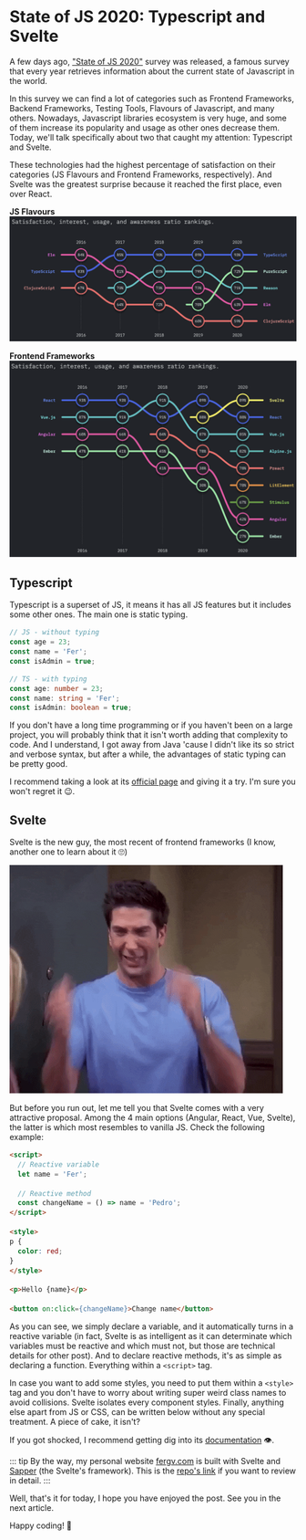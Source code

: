 # State of JS 2020: Typescript and Svelte

A few days ago, ["State of JS 2020"](https://2020.stateofjs.com/es-ES/) survey was released, a famous survey that every year retrieves information about the current state of Javascript in the world.

In this survey we can find a lot of categories such as Frontend Frameworks, Backend Frameworks, Testing Tools, Flavours of Javascript, and many others. Nowadays, Javascript libraries ecosystem is very huge, and some of them increase its popularity and usage as other ones decrease them. Today, we'll talk specifically about two that caught my attention: Typescript and Svelte.

These technologies had the highest percentage of satisfaction on their categories (JS Flavours and Frontend Frameworks, respectively). And Svelte was the greatest surprise because it reached the first place, even over React.

**JS Flavours**
![JS Flavours](./flavours.png)

**Frontend Frameworks**
![Frontend Frameworks](./frontend.png)

## Typescript

Typescript is a superset of JS, it means it has all JS features but it includes some other ones. The main one is static typing.

```javascript
// JS - without typing
const age = 23;
const name = 'Fer';
const isAdmin = true;
```

```typescript
// TS - with typing
const age: number = 23;
const name: string = 'Fer';
const isAdmin: boolean = true;
```

If you don't have a long time programming or if you haven't been on a large project, you will probably think that it isn't worth adding that complexity to code. And I understand, I got away from Java 'cause I didn't like its so strict and verbose syntax, but after a while, the advantages of static typing can be pretty good.

I recommend taking a look at its [official page](https://www.typescriptlang.org/) and giving it a try. I'm sure you won't regret it 😉.

## Svelte

Svelte is the new guy, the most recent of frontend frameworks (I know, another one to learn about it 🙄)

![Furious](./furious.gif)

But before you run out, let me tell you that Svelte comes with a very attractive proposal. Among the 4 main options (Angular, React, Vue, Svelte), the latter is which most resembles to vanilla JS. Check the following example:

```html
<script>
  // Reactive variable
  let name = 'Fer';

  // Reactive method
  const changeName = () => name = 'Pedro';
</script>

<style>
p {
  color: red;
}
</style>

<p>Hello {name}</p>

<button on:click={changeName}>Change name</button>
```

As you can see, we simply declare a variable, and it automatically turns in a reactive variable (in fact, Svelte is as intelligent as it can determinate which variables must be reactive and which must not, but those are technical details for other post). And to declare reactive methods, it's as simple as declaring a function. Everything within a `<script>` tag.

In case you want to add some styles, you need to put them within a `<style>` tag and you don't have to worry about writing super weird class names to avoid collisions. Svelte isolates every component styles.
Finally, anything else apart from JS or CSS, can be written below without any special treatment. A piece of cake, it isn't?

If you got shocked, I recommend getting dig into its [documentation](https://svelte.dev/) 👁.

::: tip
By the way, my personal website [fergv.com](https://fergv.com) is built with Svelte and [Sapper](https://sapper.svelte.dev/) (the Svelte's framework). This is the [repo's link](https://github.com/FerGv/FerGv.github.io) if you want to review in detail.
:::

Well, that's it for today, I hope you have enjoyed the post. See you in the next article.

Happy coding! 🥸

<Disqus />
